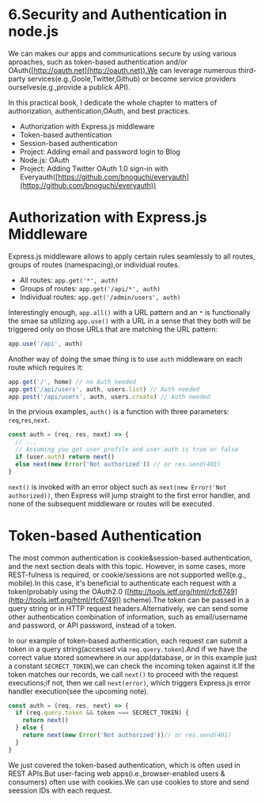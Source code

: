 # 6.Security and Authentication in node.js

We can makes our apps and communications secure by using various aproaches, such as token-based authentication and/or OAuth([http://oauth.net](http://oauth.net)).We can leverage numerous third-party services(e.g.,Goole,Twitter,Github) or become service providers ourselves(e.g.,provide a publick API).

In this practical book, I dedicate the whole chapter to matters of authorization, authentication,OAuth, and best practices.

* Authorization with Express.js middleware
* Token-based authentication
* Session-based authentication
* Project: Adding email and password login to Blog
* Node.js: OAuth
* Project: Adding Twitter OAuth 1.0 sign-in with Everyauth([https://github.com/bnoguchi/everyauth](https://github.com/bnoguchi/everyauth))

# Authorization with Express.js Middleware

Express.js middleware allows to apply certain rules seamlessly to all routes, groups of routes (namespacing),or individual routes.
* All routes: `app.get('*', auth)`
* Groups of routes: `app.get('/api/*', auth)`
* Individual routes: `app.get('/admin/users', auth)`

Interestingly enough, `app.all()` with a URL pattern and an `*` is functionally the smae sa utilizing `app.use()` with a URL in a sense that they both will be triggered only on those URLs that are matching the URL pattern:
~~~js
app.use('/api', auth)
~~~
Another way of doing the smae thing is to use `auth` middleware on each route which requires it:
~~~js
app.get('/', home) // no Auth needed
app.get('/api/users', auth, users.list) // Auth needed
app.post('/api/users', auth, users.create) // Auth needed
~~~

In the prvious examples, `auth()` is a function with three parameters: `req`,`res`,`next`.
~~~js
const auth = (req, res, next) => {
  // ...
  // Assuming you get user profile and user.auth is true or false
  if (user.auth) return next()
  else next(new Error('Not authorized')) // or res.send(401)
}
~~~

`next()` is invoked with an error object such as `next(new Error('Not authorized))`, then Express will jump straight to the first error handler, and none of the subsequent middleware or routes will be executed.

# Token-based Authentication

The most common authentication is cookie&session-based authentication, and the next section deals with this topic.
However, in some cases, more REST-fulness is required, or cookie/sessions are not supported well(e.g., mobile).In this case, it's beneficial to authenticate each request with a token(probably using the OAuth2.0 ([http://tools.ietf.org/html/rfc6749](http://tools.ietf.org/html/rfc6749)) scheme).The token can be passed in a query string or in HTTP request headers.Alternatively, we can send some other authentication combination of information, such as email/username and password, or API password, instead of a token.

In our example of token-based authentication, each request can submit a token in a query string(accessed via `req.query.token`).And if we have the correct value stored somewhere in our app(database, or in this example just a constant `SECRECT_TOKEN`),we can check the incoming token against it.If the token matches our records, we call `next()` to proceed with the request executions;if not, then we call `next(error)`, which triggers Express.js error handler execution(see the upcoming note).

~~~js
const auth = (req, res, next) => {
  if (req.query.token && token === SECRECT_TOKEN) {
    return next()
  } else {
    return next(new Error('Not authorized'))// or res.send(401)
  }
}
~~~

We just covered the token-based authentication, which is often used in REST APIs.But user-facing web apps(i.e.,browser-enabled users & consumers) often use with cookies.We can use cookies to store and send seession IDs with each request.


